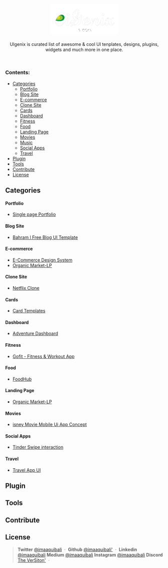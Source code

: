 <h1 align="center">
  <a href="#">
   <img width="215" alt="UiGenix-logo" src="public/UiGenix-logo.png">
  </a>
</h1>

<p align="center"> UIgenix is curated list of awesome  &amp; cool  UI tenplates, designs, plugins, widgets and much more in one place. </p> 
<br>

### Contents:
  - [Categories](#categories)
      - [Portfolio](#portfolio)
      - [Blog Site](#blog-site)
      - [E-commerce](#ecommerce) 
      - [Clone Site](#clone-site)
      - [Cards](#cards)
      - [Dashboard](#dashboard)
      - [Fitness](#fitness)
      - [Food](#food)
      - [Landing Page](#landing-page)
      - [Movies](#movies)
      - [Music](#music)
      - [Social Apps](#social-apps)
      - [Travel](#travel)
  - [Plugin](#plugin)
  - [Tools](#tools)
  - [Contribute](#contribute)
  - [License](#license)

## Categories

#### Portfolio
- [Single page Portfolio](https://www.figma.com/file/IgQDuQqXUUpx0rBxi0y9ZJ/Single-Page-Portfolio?node-id=0%3A1&t=sXoHWXwCfygWrDrB-1)


#### Blog Site
- [Bahram l Free Blog UI Template](https://www.figma.com/community/file/1159118655364314070)


#### E-commerce
- [E-Commerce Design System](https://www.figma.com/community/file/1205427566384724476)
- [Organic Market-LP](https://www.figma.com/community/file/1207754853296045177)


#### Clone Site
- [Netflix Clone](https://www.figma.com/community/file/967543658879972914)

#### Cards
- [Card Templates](https://www.figma.com/community/file/777205710295345433)

#### Dashboard
- [Adventure Dashboard](https://www.figma.com/community/file/1208149310177810029)

#### Fitness
- [Gofit - Fitness & Workout App ](https://www.figma.com/community/file/1100430870993765130)

#### Food
- [FoodHub ](https://www.figma.com/community/file/1016293188579696778)

#### Landing Page
- [Organic Market-LP](https://www.figma.com/community/file/1207754853296045177)


#### Movies
- [isney Movie Mobile Ui App Concept](https://www.figma.com/community/file/1207681525249584130)


#### Social Apps
- [Tinder Swipe interaction](https://www.figma.com/community/file/1024260460208282283)


#### Travel
- [Travel App UI](https://www.figma.com/community/file/961872647205136098)


## Plugin


## Tools


## Contribute


## License


> **Twitter** <a href="https://www.twitter.com/imaaquibali" target="_blank" rel="noopener">@imaaquibali</a> &nbsp;&middot;&nbsp; **Github** <a href="https://github.com/imaaquibali" target="_blank" rel="noopener">@imaaquibali'</a> &nbsp;&middot;&nbsp; **Linkedin** <a href="https://linkedin.com/in/imaaquibali" target="_blank" rel="noopener">@imaaquibali</a> **Medium** <a href="https://medium.com/@imaaquibali" target="_blank" rel="noopener">@imaaquibali</a>  **Instagram** <a href="https://instagram.com/imaaquibali/" target="_blank" rel="noopener">@imaaquibali</a> 
**Discord** <a href="https://dsc.gg/theversiton" target="_blank" rel="noopener">The VerSiton'</a> &nbsp;&middot;&nbsp; 
